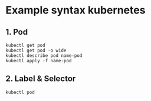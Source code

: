 # Example syntax kubernetes
## 1. Pod
```
kubectl get pod
kubectl get pod -o wide
kubectl describe pod name-pod
kubectl apply -f name-pod
```

## 2. Label & Selector
```
kubectl pod 
```